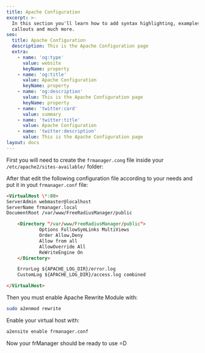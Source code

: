 ```yaml
---
title: Apache Configuration
excerpt: >-
  In this section you'll learn how to add syntax highlighting, examples,
  callouts and much more.
seo:
  title: Apache Configuration
  description: This is the Apache Configuration page
  extra:
    - name: 'og:type'
      value: website
      keyName: property
    - name: 'og:title'
      value: Apache Configuration
      keyName: property
    - name: 'og:description'
      value: This is the Apache Configuration page
      keyName: property
    - name: 'twitter:card'
      value: summary
    - name: 'twitter:title'
      value: Apache Configuration
    - name: 'twitter:description'
      value: This is the Apache Configuration page
layout: docs
---
```


First you will need to create the `frmanager.cong` file inside your `/etc/apache2/sites-available/` folder:

After that edit the following configuration file according to your needs and put it in yout `frmanager.conf` file:

```html
<VirtualHost \*:80>
ServerAdmin webmaster@localhost
ServerName frmanager.local
DocumentRoot /var/www/FreeRadiusManager/public

    <Directory "/var/www/FreeRadiusManager/public">
            Options FollowSymLinks MultiViews
            Order Allow,Deny
            Allow from all
            AllowOverride All
            ReWriteEngine On
    </Directory>

    ErrorLog ${APACHE_LOG_DIR}/error.log
    CustomLog ${APACHE_LOG_DIR}/access.log combined

</VirtualHost>
```

Then you must enable Apache Rewrite Module with:

```bash
sudo a2enmod rewrite
```
Enable your virtual host with:
```bash
a2ensite enable frmanager.conf
```

Now your frManager should be ready to use =D